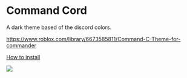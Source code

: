# Command Cord

A dark theme based of the discord colors.

https://www.roblox.com/library/6673585811/Command-C-Theme-for-commander

[How to install](https://droprblx.com/other/commandcordinstall.php "How to install")

![](https://cdn.droprblx.com/Commander-Packages-Themes/commandcordpreview.png)
